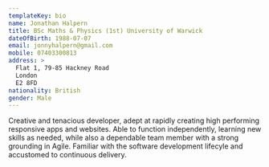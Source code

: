 ```yaml
---
templateKey: bio
name: Jonathan Halpern
title: BSc Maths & Physics (1st) University of Warwick
dateOfBirth: 1988-07-07
email: jonnyhalpern@gmail.com
mobile: 07403300813
address: >
  Flat 1, 79-85 Hackney Road
  London
  E2 8FD
nationality: British
gender: Male
---
```


Creative and tenacious developer, adept at rapidly creating high performing responsive apps and websites. Able to function independently, learning new skills as needed, while also a dependable team member
with a strong grounding in Agile. Familiar with the software development lifecyle and accustomed to continuous delivery.
